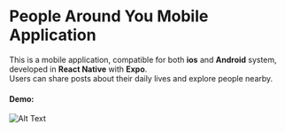 # People Around You Mobile Application

This is a mobile application, compatible for both **ios** and **Android** system, developed in **React Native** with **Expo**. <br>
Users can share posts about their daily lives and explore people nearby.<br>
#### Demo:<br>
![Alt Text](demo.gif) 